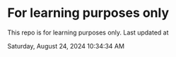 # For learning purposes only
This repo is for learning purposes only.
Last updated at

Saturday, August 24, 2024 10:34:34 AM

